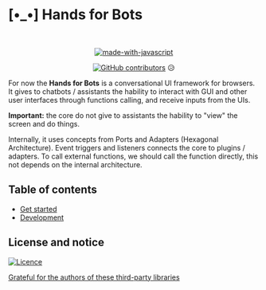 # [•_•] Hands for Bots

<div align="center">
<br />

[![made-with-javascript](https://img.shields.io/badge/Made%20with-JavaScript-1f425f.svg)](https://www.javascript.com)

[![GitHub contributors](https://img.shields.io/github/contributors/alexlana/handsforbots.svg)](https://GitHub.com/alexlana/handsforbots/graphs/contributors/) 😥

</div>

For now the **Hands for Bots** is a conversational UI framework for browsers. It gives to chatbots / assistants the hability to interact with GUI and other user interfaces through functions calling, and receive inputs from the UIs. 

**Important:** the core do not give to assistants the hability to "view" the screen and do things.

Internally, it uses concepts from Ports and Adapters (Hexagonal Architecture). Event triggers and listeners connects the core to plugins / adapters. To call external functions, we should call the function directly, this not depends on the internal architecture.


## Table of contents

- [Get started](./docs/getstarted.md)
- [Development](./docs/development.md)

## License and notice

[![Licence](https://img.shields.io/github/license/Ileriayo/markdown-badges?style=for-the-badge)](./LICENSE)

[Grateful for the authors of these third-party libraries](./NOTICE.md)
